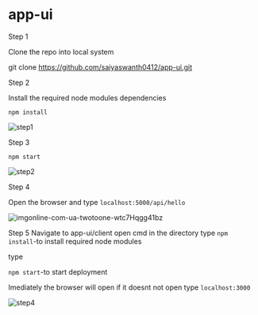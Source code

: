 # app-ui

Step 1

Clone the repo into local system

git clone https://github.com/saiyaswanth0412/app-ui.git

Step 2

Install the required node modules dependencies

```npm install```

![step1](https://user-images.githubusercontent.com/60351767/169887652-bf17b85e-5c51-48dd-8960-76ac83161d50.PNG)

Step 3

```npm start```


![step2](https://user-images.githubusercontent.com/60351767/169887953-ae15d552-bf19-49a2-b877-b4fdc31f3f19.PNG)

Step 4

Open the browser and type 
```localhost:5000/api/hello```

![imgonline-com-ua-twotoone-wtc7Hqgg41bz](https://user-images.githubusercontent.com/60351767/169890359-afb26ce3-c0ad-4078-8f57-20f423c698bd.jpg)



Step 5
Navigate to app-ui/client
open cmd in the directory
type 
```npm install```-to install required node modules

type

```npm start```-to start deployment


Imediately the browser will open if it doesnt not open type ```localhost:3000```


![step4](https://user-images.githubusercontent.com/60351767/169891802-faa5ec99-2f3e-4af5-851f-844eb3197c8d.PNG)
